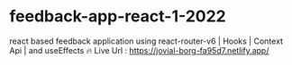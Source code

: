 # feedback-app-react-1-2022
react based feedback application using react-router-v6 | Hooks | Context Api | and useEffects 🔥
Live Url : https://jovial-borg-fa95d7.netlify.app/
